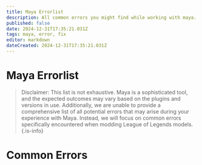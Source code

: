 ```yaml
---
title: Maya Errorlist
description: All common errors you might find while working with maya.
published: false
date: 2024-12-31T17:35:21.031Z
tags: maya, error, fix
editor: markdown
dateCreated: 2024-12-31T17:35:21.031Z
---
```


# Maya Errorlist

> Disclaimer: This list is not exhaustive. Maya is a sophisticated tool, and the expected outcomes may vary based on the plugins and versions in use. Additionally, we are unable to provide a comprehensive list of all potential errors that may arise during your experience with Maya. Instead, we will focus on common errors specifically encountered when modding League of Legends models.
{.is-info}


# Common Errors

